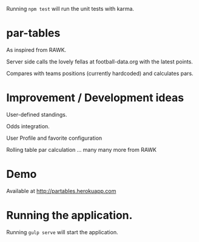 Running `npm test` will run the unit tests with karma.
# par-tables
As inspired from RAWK. 

Server side calls the lovely fellas at football-data.org with the latest points. 

Compares with teams positions (currently hardcoded) and calculates pars.


# Improvement / Development ideas
User-defined standings.

Odds integration.

User Profile and favorite configuration

Rolling table par calculation
... many many more from RAWK

# Demo

Available at http://partables.herokuapp.com


# Running the application. 
Running `gulp serve` will start the application.
